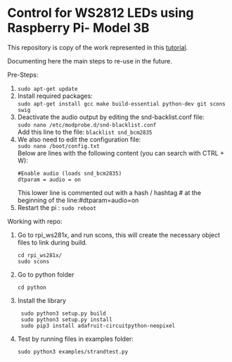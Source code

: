 # Control for WS2812 LEDs using Raspberry Pi- Model 3B

This repository is copy of the work represented in this [tutorial](https://tutorials-raspberrypi.de/raspberry-pi-ws2812-ws2811b-rgb-led-streifen-steuern/).

Documenting here  the main steps to re-use in the future.

Pre-Steps:

1. `sudo apt-get update`
2. Install required packages:<br/> `sudo apt-get install gcc make build-essential python-dev git scons swig`
3. Deactivate the audio output by editing the snd-backlist.conf file:<br/>
   `sudo nano /etc/modprobe.d/snd-blacklist.conf` <br/>Add this line to the file: `blacklist snd_bcm2835`
4. We also need to edit the configuration file:<br/>`sudo nano /boot/config.txt`<br/>
Below are lines with the following content (you can search with CTRL + W):
    ```
    #Enable audio (loads snd_bcm2835)
    dtparam = audio = on
    ```
    This lower line is commented out with a hash / hashtag # at the beginning of the line:#dtparam=audio=on
5. Restart the pi : `sudo reboot`

Working with repo: 

1. Go to rpi_ws281x, and run scons, this will create the necessary object files to link during build.
   ```
   cd rpi_ws281x/
   sudo scons
   ```
2. Go to python folder
   ```
   cd python
   ```
3. Install the library
   ```
    sudo python3 setup.py build
    sudo python3 setup.py install
    sudo pip3 install adafruit-circuitpython-neopixel
   ```
4. Test by running files in examples folder:
    ```
    sudo python3 examples/strandtest.py
    ```

